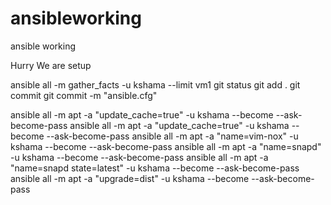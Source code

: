 # ansibleworking
ansible working

Hurry We are setup

ansible all -m gather_facts -u kshama --limit vm1
git status
git add .
git commit 
git commit -m "ansible.cfg"

ansible all -m apt -a "update_cache=true" -u kshama --become --ask-become-pass
ansible all -m apt -a "update_cache=true" -u kshama --become --ask-become-pass
ansible all -m apt -a "name=vim-nox" -u kshama --become --ask-become-pass
ansible all -m apt -a "name=snapd" -u kshama --become --ask-become-pass
ansible all -m apt -a "name=snapd state=latest" -u kshama --become --ask-become-pass
ansible all -m apt -a "upgrade=dist" -u kshama --become --ask-become-pass

